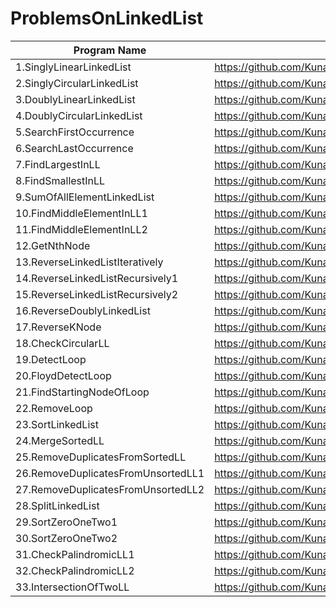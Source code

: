 # ProblemsOnLinkedList

| Program Name             | Link Of Souce code                                                                   |
| ----------------- | ------------------------------------------------------------------ |
1.SinglyLinearLinkedList   |https://github.com/KunalNarkhedePatil/LogicBuilding/blob/main/LinkedList/SinglyLinearLinkedList.cpp
2.SinglyCircularLinkedList   |https://github.com/KunalNarkhedePatil/LogicBuilding/blob/main/LinkedList/SinglyCircularLinkedList.cpp
3.DoublyLinearLinkedList   |https://github.com/KunalNarkhedePatil/LogicBuilding/blob/main/LinkedList/DoublyLinearLinkedList.cpp
4.DoublyCircularLinkedList   |https://github.com/KunalNarkhedePatil/LogicBuilding/blob/main/LinkedList/DoublyCircularLinkedList.cpp
5.SearchFirstOccurrence   |https://github.com/KunalNarkhedePatil/LogicBuilding/blob/main/LinkedList/SearchFirstOccurrence.cpp
6.SearchLastOccurrence   |https://github.com/KunalNarkhedePatil/LogicBuilding/blob/main/LinkedList/SearchLastOccurrence.cpp
7.FindLargestInLL   |https://github.com/KunalNarkhedePatil/LogicBuilding/blob/main/LinkedList/FindLargestInLL.cpp
8.FindSmallestInLL   |https://github.com/KunalNarkhedePatil/LogicBuilding/blob/main/LinkedList/FindSmallestInLL.cpp
9.SumOfAllElementLinkedList   |https://github.com/KunalNarkhedePatil/LogicBuilding/blob/main/LinkedList/SumOfAllElementLinkedList.cpp
10.FindMiddleElementInLL1   |https://github.com/KunalNarkhedePatil/LogicBuilding/blob/main/LinkedList/findMiddleElementInLL1.cpp
11.FindMiddleElementInLL2   |https://github.com/KunalNarkhedePatil/LogicBuilding/blob/main/LinkedList/findMiddleElementInLL2.cpp
12.GetNthNode   |https://github.com/KunalNarkhedePatil/LogicBuilding/blob/main/LinkedList/GetNthNode.cpp
13.ReverseLinkedListIteratively   |https://github.com/KunalNarkhedePatil/LogicBuilding/blob/main/LinkedList/ReverseLinkedListIteratively.cpp
14.ReverseLinkedListRecursively1   |https://github.com/KunalNarkhedePatil/LogicBuilding/blob/main/LinkedList/ReverseLinkedListRecursively1.cpp
15.ReverseLinkedListRecursively2   |https://github.com/KunalNarkhedePatil/LogicBuilding/blob/main/LinkedList/ReverseLinkedListRecursively2.cpp
16.ReverseDoublyLinkedList   |https://github.com/KunalNarkhedePatil/LogicBuilding/blob/main/LinkedList/ReverseDoublyLinkedList.cpp
17.ReverseKNode   |https://github.com/KunalNarkhedePatil/LogicBuilding/blob/main/LinkedList/ReverseKNode.cpp
18.CheckCircularLL   |https://github.com/KunalNarkhedePatil/LogicBuilding/blob/main/LinkedList/CheckCircularLL.cpp
19.DetectLoop   |https://github.com/KunalNarkhedePatil/LogicBuilding/blob/main/LinkedList/DetectLoop.cpp
20.FloydDetectLoop   |https://github.com/KunalNarkhedePatil/LogicBuilding/blob/main/LinkedList/FloydDetectLoop.cpp
21.FindStartingNodeOfLoop   |https://github.com/KunalNarkhedePatil/LogicBuilding/blob/main/LinkedList/FindStartingNodeOfLoop.cpp
22.RemoveLoop   |https://github.com/KunalNarkhedePatil/LogicBuilding/blob/main/LinkedList/RemoveLoop.cpp
23.SortLinkedList   |https://github.com/KunalNarkhedePatil/LogicBuilding/blob/main/LinkedList/SortLinkedList.cpp
24.MergeSortedLL   |https://github.com/KunalNarkhedePatil/LogicBuilding/blob/main/LinkedList/MergeSortedLL.cpp
25.RemoveDuplicatesFromSortedLL   |https://github.com/KunalNarkhedePatil/LogicBuilding/blob/main/LinkedList/RemoveDuplicatesFromSortedLL.cpp
26.RemoveDuplicatesFromUnsortedLL1   |https://github.com/KunalNarkhedePatil/LogicBuilding/blob/main/LinkedList/RemoveDuplicatesFromUnsortedLL1.cpp
27.RemoveDuplicatesFromUnsortedLL2   |https://github.com/KunalNarkhedePatil/LogicBuilding/blob/main/LinkedList/RemoveDuplicatesFromUnsortedLL2.cpp
28.SplitLinkedList   |https://github.com/KunalNarkhedePatil/LogicBuilding/blob/main/LinkedList/SplitLinkedList.cpp
29.SortZeroOneTwo1   |https://github.com/KunalNarkhedePatil/LogicBuilding/blob/main/LinkedList/SortZeroOneTwo1.cpp
30.SortZeroOneTwo2   |https://github.com/KunalNarkhedePatil/LogicBuilding/blob/main/LinkedList/SortZeroOneTwo2.cpp
31.CheckPalindromicLL1   |https://github.com/KunalNarkhedePatil/LogicBuilding/blob/main/LinkedList/CheckPalindromicLL1.cpp
32.CheckPalindromicLL2   |https://github.com/KunalNarkhedePatil/LogicBuilding/blob/main/LinkedList/CheckPalindromicLL2.cpp
33.IntersectionOfTwoLL   |https://github.com/KunalNarkhedePatil/LogicBuilding/blob/main/LinkedList/IntersectionOfTwoLL.cpp